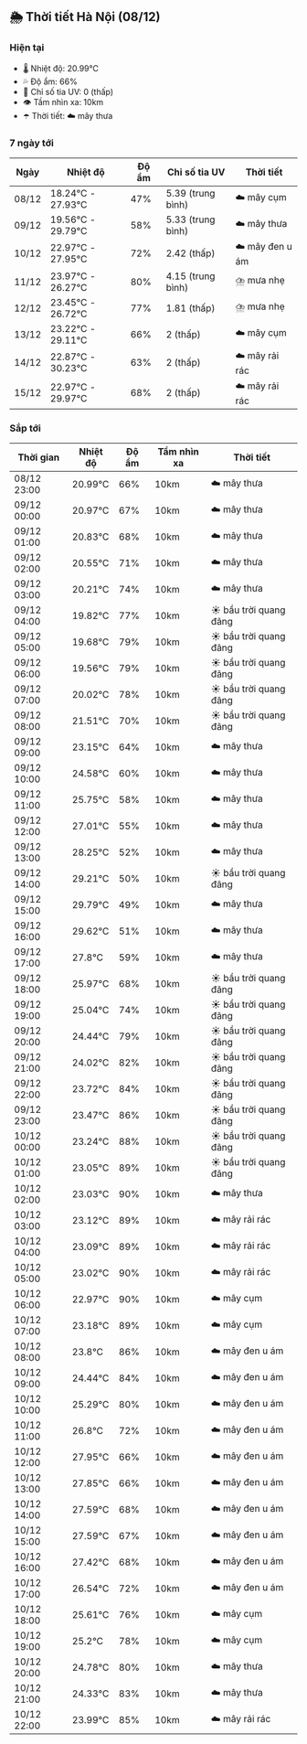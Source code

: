 ## 🌦️ Thời tiết Hà Nội (08/12)

### Hiện tại

- 🌡️ Nhiệt độ: 20.99℃
- 💦 Độ ẩm: 66%
- 🌟 Chỉ số tia UV: 0 (thấp)
- 👁️ Tầm nhìn xa: 10km
- ☂️ Thời tiết: ☁️ mây thưa

### 7 ngày tới

| Ngày | Nhiệt độ | Độ ẩm | Chỉ số tia UV | Thời tiết |
| --- | --- | --- | --- | --- |
| 08/12 | 18.24℃ - 27.93℃ | 47% | 5.39 (trung bình) | ☁️ mây cụm |
| 09/12 | 19.56℃ - 29.79℃ | 58% | 5.33 (trung bình) | ☁️ mây thưa |
| 10/12 | 22.97℃ - 27.95℃ | 72% | 2.42 (thấp) | ☁️ mây đen u ám |
| 11/12 | 23.97℃ - 26.27℃ | 80% | 4.15 (trung bình) | ⛈️ mưa nhẹ |
| 12/12 | 23.45℃ - 26.72℃ | 77% | 1.81 (thấp) | ⛈️ mưa nhẹ |
| 13/12 | 23.22℃ - 29.11℃ | 66% | 2 (thấp) | ☁️ mây cụm |
| 14/12 | 22.87℃ - 30.23℃ | 63% | 2 (thấp) | ☁️ mây rải rác |
| 15/12 | 22.97℃ - 29.97℃ | 68% | 2 (thấp) | ☁️ mây rải rác |

### Sắp tới

| Thời gian | Nhiệt độ | Độ ẩm | Tầm nhìn xa | Thời tiết |
| --- | --- | --- | --- | --- |
| 08/12 23:00 | 20.99℃ | 66% | 10km | ☁️ mây thưa |
| 09/12 00:00 | 20.97℃ | 67% | 10km | ☁️ mây thưa |
| 09/12 01:00 | 20.83℃ | 68% | 10km | ☁️ mây thưa |
| 09/12 02:00 | 20.55℃ | 71% | 10km | ☁️ mây thưa |
| 09/12 03:00 | 20.21℃ | 74% | 10km | ☁️ mây thưa |
| 09/12 04:00 | 19.82℃ | 77% | 10km | ☀️ bầu trời quang đãng |
| 09/12 05:00 | 19.68℃ | 79% | 10km | ☀️ bầu trời quang đãng |
| 09/12 06:00 | 19.56℃ | 79% | 10km | ☀️ bầu trời quang đãng |
| 09/12 07:00 | 20.02℃ | 78% | 10km | ☀️ bầu trời quang đãng |
| 09/12 08:00 | 21.51℃ | 70% | 10km | ☀️ bầu trời quang đãng |
| 09/12 09:00 | 23.15℃ | 64% | 10km | ☁️ mây thưa |
| 09/12 10:00 | 24.58℃ | 60% | 10km | ☁️ mây thưa |
| 09/12 11:00 | 25.75℃ | 58% | 10km | ☁️ mây thưa |
| 09/12 12:00 | 27.01℃ | 55% | 10km | ☁️ mây thưa |
| 09/12 13:00 | 28.25℃ | 52% | 10km | ☁️ mây thưa |
| 09/12 14:00 | 29.21℃ | 50% | 10km | ☀️ bầu trời quang đãng |
| 09/12 15:00 | 29.79℃ | 49% | 10km | ☁️ mây thưa |
| 09/12 16:00 | 29.62℃ | 51% | 10km | ☁️ mây thưa |
| 09/12 17:00 | 27.8℃ | 59% | 10km | ☁️ mây thưa |
| 09/12 18:00 | 25.97℃ | 68% | 10km | ☀️ bầu trời quang đãng |
| 09/12 19:00 | 25.04℃ | 74% | 10km | ☀️ bầu trời quang đãng |
| 09/12 20:00 | 24.44℃ | 79% | 10km | ☀️ bầu trời quang đãng |
| 09/12 21:00 | 24.02℃ | 82% | 10km | ☀️ bầu trời quang đãng |
| 09/12 22:00 | 23.72℃ | 84% | 10km | ☀️ bầu trời quang đãng |
| 09/12 23:00 | 23.47℃ | 86% | 10km | ☀️ bầu trời quang đãng |
| 10/12 00:00 | 23.24℃ | 88% | 10km | ☀️ bầu trời quang đãng |
| 10/12 01:00 | 23.05℃ | 89% | 10km | ☀️ bầu trời quang đãng |
| 10/12 02:00 | 23.03℃ | 90% | 10km | ☁️ mây thưa |
| 10/12 03:00 | 23.12℃ | 89% | 10km | ☁️ mây rải rác |
| 10/12 04:00 | 23.09℃ | 89% | 10km | ☁️ mây rải rác |
| 10/12 05:00 | 23.02℃ | 90% | 10km | ☁️ mây rải rác |
| 10/12 06:00 | 22.97℃ | 90% | 10km | ☁️ mây cụm |
| 10/12 07:00 | 23.18℃ | 89% | 10km | ☁️ mây cụm |
| 10/12 08:00 | 23.8℃ | 86% | 10km | ☁️ mây đen u ám |
| 10/12 09:00 | 24.44℃ | 84% | 10km | ☁️ mây đen u ám |
| 10/12 10:00 | 25.29℃ | 80% | 10km | ☁️ mây đen u ám |
| 10/12 11:00 | 26.8℃ | 72% | 10km | ☁️ mây đen u ám |
| 10/12 12:00 | 27.95℃ | 66% | 10km | ☁️ mây đen u ám |
| 10/12 13:00 | 27.85℃ | 66% | 10km | ☁️ mây đen u ám |
| 10/12 14:00 | 27.59℃ | 68% | 10km | ☁️ mây đen u ám |
| 10/12 15:00 | 27.59℃ | 67% | 10km | ☁️ mây đen u ám |
| 10/12 16:00 | 27.42℃ | 68% | 10km | ☁️ mây đen u ám |
| 10/12 17:00 | 26.54℃ | 72% | 10km | ☁️ mây đen u ám |
| 10/12 18:00 | 25.61℃ | 76% | 10km | ☁️ mây cụm |
| 10/12 19:00 | 25.2℃ | 78% | 10km | ☁️ mây cụm |
| 10/12 20:00 | 24.78℃ | 80% | 10km | ☁️ mây thưa |
| 10/12 21:00 | 24.33℃ | 83% | 10km | ☁️ mây thưa |
| 10/12 22:00 | 23.99℃ | 85% | 10km | ☁️ mây rải rác |
